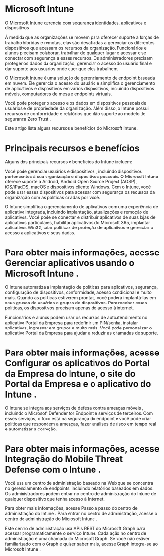 # Microsoft Intune

O Microsoft Intune gerencia com segurança identidades, aplicativos e dispositivos

À medida que as organizações se movem para oferecer suporte a forças de trabalho híbridas e remotas, elas são desafiadas a gerenciar os diferentes dispositivos que acessam os recursos da organização. Funcionários e alunos precisam colaborar, trabalhar de qualquer lugar e acessar e se conectar com segurança a esses recursos. Os administradores precisam proteger os dados da organização, gerenciar o acesso do usuário final e dar suporte aos usuários onde quer que eles trabalhem.


O Microsoft Intune é uma solução de gerenciamento de endpoint baseada em nuvem. Ele gerencia o acesso do usuário e simplifica o gerenciamento de aplicativos e dispositivos em vários dispositivos, incluindo dispositivos móveis, computadores de mesa e endpoints virtuais.

Você pode proteger o acesso e os dados em dispositivos pessoais de usuários e de propriedade da organização. Além disso, o Intune possui recursos de conformidade e relatórios que dão suporte ao modelo de segurança Zero Trust .

Este artigo lista alguns recursos e benefícios do Microsoft Intune.

# Principais recursos e benefícios
Alguns dos principais recursos e benefícios do Intune incluem:

Você pode gerenciar usuários e dispositivos , incluindo dispositivos pertencentes à sua organização e dispositivos pessoais. O Microsoft Intune oferece suporte a Android, Android Open Source Project (AOSP), iOS/iPadOS, macOS e dispositivos cliente Windows. Com o Intune, você pode usar esses dispositivos para acessar com segurança os recursos da organização com as políticas criadas por você.

O Intune simplifica o gerenciamento de aplicativos com uma experiência de aplicativo integrada, incluindo implantação, atualizações e remoção de aplicativos. Você pode se conectar e distribuir aplicativos de suas lojas de aplicativos particulares, habilitar aplicativos do Microsoft 365, implantar aplicativos Win32, criar políticas de proteção de aplicativos e gerenciar o acesso a aplicativos e seus dados.

# Para obter mais informações, acesse Gerenciar aplicativos usando o Microsoft Intune .

O Intune automatiza a implantação de políticas para aplicativos, segurança, configuração de dispositivos, conformidade, acesso condicional e muito mais. Quando as políticas estiverem prontas, você poderá implantá-las em seus grupos de usuários e grupos de dispositivos. Para receber essas políticas, os dispositivos precisam apenas de acesso à internet.

Funcionários e alunos podem usar os recursos de autoatendimento no aplicativo Portal da Empresa para redefinir um PIN/senha, instalar aplicativos, ingressar em grupos e muito mais. Você pode personalizar o aplicativo Portal da Empresa para ajudar a reduzir as chamadas de suporte.

# Para obter mais informações, acesse Configurar os aplicativos do Portal da Empresa do Intune, o site do Portal da Empresa e o aplicativo do Intune .

O Intune se integra aos serviços de defesa contra ameaças móveis , incluindo o Microsoft Defender for Endpoint e serviços de terceiros. Com esses serviços, o foco está na segurança do endpoint e você pode criar políticas que respondem a ameaças, fazer análises de risco em tempo real e automatizar a correção.

# Para obter mais informações, acesse Integração do Mobile Threat Defense com o Intune .

Você usa um centro de administração baseado na Web que se concentra no gerenciamento de endpoints, incluindo relatórios baseados em dados. Os administradores podem entrar no centro de administração do Intune de qualquer dispositivo que tenha acesso à Internet.

Para obter mais informações, acesse Passo a passo do centro de administração do Intune . Para entrar no centro de administração, acesse o centro de administração do Microsoft Intune .

Este centro de administração usa APIs REST do Microsoft Graph para acessar programaticamente o serviço Intune. Cada ação no centro de administração é uma chamada do Microsoft Graph. Se você não estiver familiarizado com o Graph e quiser saber mais, acesse Graph integra-se ao Microsoft Intune .
